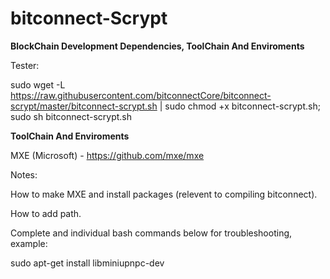 # bitconnect-Scrypt

**BlockChain Development Dependencies, ToolChain And Enviroments**

Tester:

sudo wget -L https://raw.githubusercontent.com/bitconnectCore/bitconnect-scrypt/master/bitconnect-scrypt.sh | sudo chmod +x bitconnect-scrypt.sh; sudo sh bitconnect-scrypt.sh


**ToolChain And Enviroments**

MXE (Microsoft) - https://github.com/mxe/mxe


Notes:

How to make MXE and install packages (relevent to compiling bitconnect).

How to add path.

Complete and individual bash commands below for troubleshooting, example: 

sudo apt-get install libminiupnpc-dev
